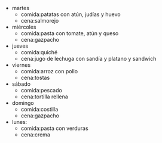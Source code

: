 
- martes
  - comida:patatas con atún, judías y huevo
  - cena:salmorejo
- miércoles
  - comida:pasta con tomate, atún y queso
  - cena:gazpacho
- jueves
  - comida:quiché
  - cena:jugo de lechuga con sandía y platano y sandwich
- viernes
  - comida:arroz con pollo
  - cena:tostas
- sábado
  - comida:pescado
  - cena:tortilla rellena
- domingo
  - comida:costilla
  - cena:gazpacho
- lunes:
  - comida:pasta con verduras
  - cena:crema